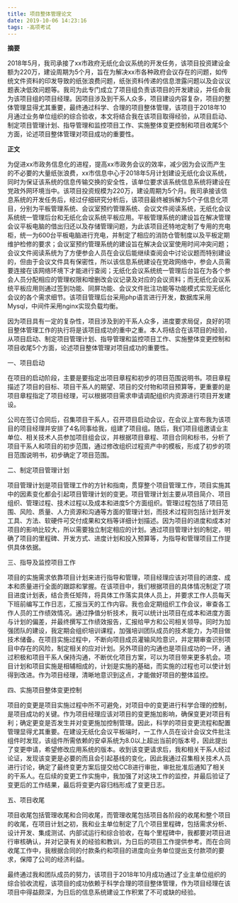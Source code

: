 ```yaml
---
title: 项目整体管理论文
date: 2019-10-06 14:23:16
tags: -高项考试
---
```


**摘要**

2018年5月，我司承接了xx市政府无纸化会议系统的开发任务，该项目投资建设金额为220万，建设周期为5个月，旨在为解决xx市各种政府会议存在的问题，如传统文件资料的印发导致的纸张浪费问题，纸张资料传递的信息泄露问题以及会议议题表决低效问题等。我司为此专门成立了项目组负责该项目的开发建设，并任命我为该项目组的项目经理。因项目涉及到干系人众多，项目建设内容复杂，项目的整体管理显得尤其重要，最终通过科学、合理的项目整体管理，该项目于2018年10月通过业务单位组织的综合验收，本文将结合我在该项目取得经验，从项目启动、制定项目管理计划、指导管理和监控项目工作、实施整体变更控制和项目收尾5个方面，论述项目整体管理对项目成功的重要性。

<!---more--->

**正文**

为促进xx市政务信息化的进程，提高xx市政务会议的效率，减少因为会议而产生的不必要的大量纸张浪费，xx市信息中心于2018年5月计划建设无纸化会议系统，同时为保证该系统的信息传输交换的安全性，该单位要求该系统信息系统将建设在党政外网环境当中。该项目投资规模为220万，建设周期为5个月。我司承接该信息系统的开发任务后，经过仔细研究分析后，该项目最终被拆解为5个子信息化项目，分别为平板管理系统、会议室预约管理系统、会议文件阅读系统，无纸化会议系统统一管理后台和无纸化会议系统平板应用。平板管理系统的建设旨在解决管理会议平板电脑的借出归还以及存储管理问题，为此该项目还特地定制了专用的充电柜，统一为600台平板电脑进行充电，并制定了相应的消防仓管制度以及平板定期维护检修的要求；会议室预约管理系统的建设旨在解决会议室使用时间冲突问题；会议文件阅读系统为了方便参会人员在会议后能继续查阅会中讨论议题而特别建设的，但由于会议文件具有保密性，所以该信息系统建设在党政网络中，参会人员需要连接在该网络环境下才能进行查阅；无纸化会议系统统一管理后台旨在为各个参会人员分配相应的管理权限和增删改会议记录及对应的会议资料；而无纸化会议系统平板应用则通过签到功能、同屏功能、会议文件批注功能等功能模式实现无纸化会议的各个需求细节。该项目管理后台采用php语言进行开发，数据库采用Mysql，中间件采用nginx实现负载均衡。

因为项目具有一定的复杂性，项目涉及到的干系人众多，进度要求局促，良好的项目整体管理工作的执行将是该项目成功的重中之重。本人将结合在该项目的经验，从项目启动、制定项目管理计划、指导管理和监控项目工作、实施整体变更控制和项目收尾5个方面，论述项目整体管理对项目成功的重要性。

一、项目启动

在项目的启动阶段，主要是要指定出项目章程和初步的项目范围说明书。项目章程描述了项目的目标、项目干系人的期望、项目的交付物和项目预算等，更重要的是项目章程指定了项目经理，可以根据项目需求申请调配组织内资源进行项目开发建设。

公司在签订合同后，召集项目干系人，召开项目启动会议，在会议上宣布我为该项目的项目经理并安排了4名同事给我，组建了项目组。随后，我们项目组邀请业主单位、相关技术人员参加项目组会议，并根据项目章程、项目合同和标书，分析了项目干系人和项目的初步范围，通过修改组织过程资产中的模板，形成了初步的项目范围说明书，初步确定了项目范围。

二、制定项目管理计划

项目管理计划是项目管理工作的方针和指南，贯穿整个项目管理工作，项目实施其中的因素变化都会引起项目管理计划的变更。项目管理计划主要从项目简介、项目组织、管理过程、技术过程以及成本和进度5个方面组织。管理过程包括了项目范围、风险、质量、人力资源和沟通等方面的管理计划，而技术过程则包括计划开发工具、方法、软硬件可交付成果和文档等详细计划描述。因为项目的进度和成本对项目的影响比较大，所以需要独立制定相应的计划。通过项目管理计划的制定，明确了项目的里程碑、开发方式、进度计划和投入预算等，为指导和管理项目工作提供具体依据。

三、指导及监控项目工作

项目的实施需求依靠项目计划来进行指导和管理，项目经理应该对项目的进度、成本和质量进行全面的跟踪和掌握。在该项目中，我们根据项目的具体情况制定了项目进度计划表，结合责任矩阵，将具体工作落实具体人员上，并要求工作人员每天下班前编写工作日志，汇报当天的工作内容。我也会定期组织工作会议，审查各工作人员的工作绩效情况。通过挣值分析技术，我可以统计出项目在成本和进度方面与计划的偏差，并最终撰写工作绩效报告，汇报给甲方和公司相关领导。同时为加强团队的建设，我定期会组织培训课程，加强培训团队成员的技术能力，为项目做技术储备。在项目实施过程中，不断向项目成员灌输风险意识，并定期审查识别项目中存在的风险，制定相关的应对计划。另外项目的沟通也是项目成功的一环，通过积极和项目干系人保持沟通，不断优化项目方案，可以为项目带来更多机会。项目计划和项目实施是相辅相成的，计划是实施的基础，而实施的过程也可以使计划得到改进。作为项目经理，清晰地意识到这点，才能做好项目的整体监控。

四、实施项目整体变更控制

项目的变更是项目实施过程中所不可避免，对项目中的变更进行科学合理的控制，是项目成功的关键。作为项目经理应该对项目的变更施加影响，确保变更对项目有利；确定更变是否发生并对变更施加控制管理。因此，科学的项目变更流程和配置管理显得尤其重要。在建设无纸化会议平板端时，一工作人员在设计会议文件批注组件时发现，该组件所需依赖的安卓系统为8.0以上超出当前的版本号，因此提出了变更申请，希望修改应用系统的版本。收到该变更请求后，我和相关干系人经过论证，发现该变更是必要的而且会引起基线的变化，因此我通过召集相关技术人员进行讨论，确定了最终变更方案后提交给CCB进行审批，审批批准后通知了相关的干系人。在后续的变更工作实施中，我加强了对这块工作的监控，并最后验证了变更后的工作结果，最后将变更内容归档形成了变更日志。

五、项目收尾

项目收尾包括管理收尾和合同收尾，而管理收尾包括项目各阶段的收尾和整个项目的收尾，在项目计划之初，我和业主单位制定了几个项目里程碑，包括需求分析、设计开发、集成测试、内部试运行和综合验收，在每个里程碑中，我都要对项目进行审核确认，并对记录有关的经验和教训，为日后的项目工作提供参考。而在合同收尾工作中，我根据合同的付款条约和项目的进度向业务单位提出支付款项的要求，保障了公司的经济利益。

最终通过我和团队成员的努力，该项目于2018年10月成功通过了业主单位组织的综合验收流程，该项目的成功依赖于科学合理的项目整体管理，作为项目经理在该项目中得益颇深，为日后的信息系统建设工作积累了不可或缺的经验。

